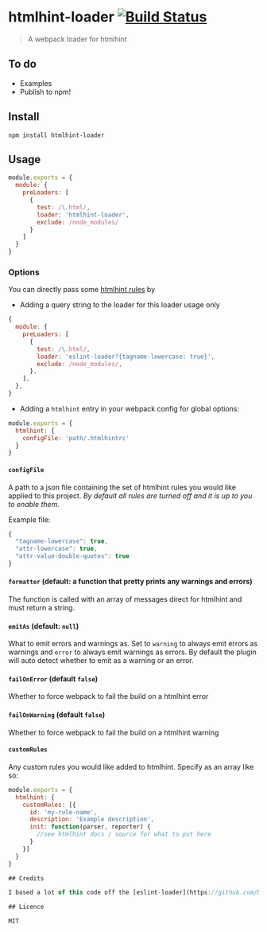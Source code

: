 # htmlhint-loader [![Build Status](https://travis-ci.org/mattlewis92/htmlhint-loader.svg)](https://travis-ci.org/mattlewis92/htmlhint-loader)
> A webpack loader for htmlhint

## To do
* Examples
* Publish to npm!

## Install

```
npm install htmlhint-loader
```

## Usage

```javascript
module.exports = {
  module: {
    preLoaders: [
      {
        test: /\.html/, 
        loader: 'htmlhint-loader', 
        exclude: /node_modules/
      }
    ]
  }
}
```

### Options

You can directly pass some [htmlhint rules](https://github.com/yaniswang/HTMLHint/wiki/Rules) by

- Adding a query string to the loader for this loader usage only

```javascript
{
  module: {
    preLoaders: [
      {
        test: /\.html/,
        loader: 'eslint-loader?{tagname-lowercase: true}',
        exclude: /node_modules/,
      },
    ],
  },
}
```

- Adding a `htmlhint` entry in your webpack config for global options:

```javascript
module.exports = {
  htmlhint: {
    configFile: 'path/.htmlhintrc'
  }
}
```

#### `configFile`

A path to a json file containing the set of htmlhint rules you would like applied to this project. *By default all rules are turned off and it is up to you to enable them.*

Example file:
```javascript
{
  "tagname-lowercase": true,
  "attr-lowercase": true,
  "attr-value-double-quotes": true
}
```

#### `formatter` (default: a function that pretty prints any warnings and errors)

The function is called with an array of messages direct for htmlhint and must return a string.

#### `emitAs` (default: `null`)

What to emit errors and warnings as. Set to `warning` to always emit errors as warnings and `error` to always emit warnings as errors. By default the plugin will auto detect whether to emit as a warning or an error.

#### `failOnError` (default `false`)

Whether to force webpack to fail the build on a htmlhint error

#### `failOnWarning` (default `false`)

Whether to force webpack to fail the build on a htmlhint warning

#### `customRules`

Any custom rules you would like added to htmlhint. Specify as an array like so:
```javascript
module.exports = {
  htmlhint: {
    customRules: [{
      id: 'my-rule-name',
      description: 'Example description',
      init: function(parser, reporter) {
        //see htmlhint docs / source for what to put here
      }
    }]
  }
}

## Credits

I based a lot of this code off the [eslint-loader](https://github.com/MoOx/eslint-loader) and the [gulp htmlhint plugin](https://github.com/bezoerb/gulp-htmlhint), so a big thanks is due to the authors of those modules.

## Licence

MIT